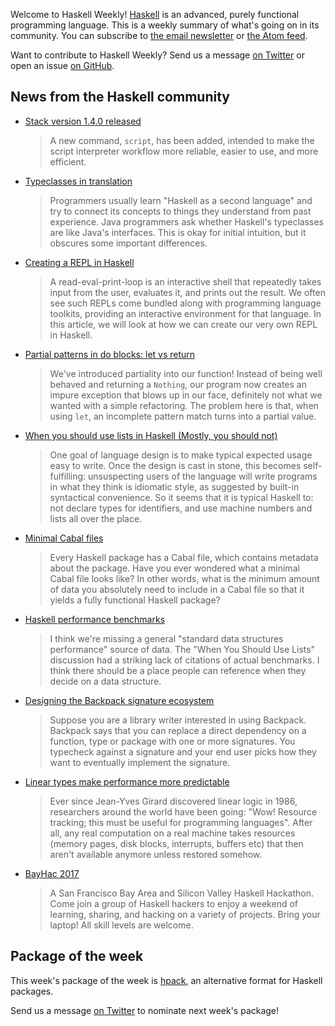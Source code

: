<!-- 2017-03-16 -->

Welcome to Haskell Weekly!
[Haskell](https://haskell-lang.org) is an advanced, purely functional programming language.
This is a weekly summary of what's going on in its community.
You can subscribe to [the email newsletter](https://news.us10.list-manage.com/subscribe?u=49a6a2e17b12be2c5c4dcb232&id=ffbbbbd930)
or [the Atom feed](/haskell-weekly.atom).

Want to contribute to Haskell Weekly?
Send us a message [on Twitter](https://twitter.com/haskellweekly)
or open an issue [on GitHub](https://github.com/haskellweekly/haskellweekly.github.io).

## News from the Haskell community

-   [Stack version 1.4.0 released](https://github.com/commercialhaskell/stack/releases/tag/v1.4.0)

    > A new command, `script`, has been added, intended to make the script interpreter workflow more reliable, easier to use, and more efficient.

-   [Typeclasses in translation](https://joyofhaskell.com/posts/2017-03-15-typeclasses-in-translation.html)

    > Programmers usually learn "Haskell as a second language" and try to connect its concepts to things they understand from past experience. Java programmers ask whether Haskell's typeclasses are like Java's interfaces. This is okay for initial intuition, but it obscures some important differences.

-   [Creating a REPL in Haskell](https://open.bekk.no/creating-a-repl-in-haskell)

    > A read-eval-print-loop is an interactive shell that repeatedly takes input from the user, evaluates it, and prints out the result. We often see such REPLs come bundled along with programming language toolkits, providing an interactive environment for that language. In this article, we will look at how we can create our very own REPL in Haskell.

-   [Partial patterns in do blocks: let vs return](https://www.fpcomplete.com/blog/2017/03/partial-patterns-do-blocks)

    > We've introduced partiality into our function! Instead of being well behaved and returning a `Nothing`, our program now creates an impure exception that blows up in our face, definitely not what we wanted with a simple refactoring. The problem here is that, when using `let`, an incomplete pattern match turns into a partial value.

-   [When you should use lists in Haskell (Mostly, you should not)](http://www.imn.htwk-leipzig.de/~waldmann/etc/untutorial/list-or-not-list/)

    > One goal of language design is to make typical expected usage easy to write. Once the design is cast in stone, this becomes self-fulfilling: unsuspecting users of the language will write programs in what they think is idiomatic style, as suggested by built-in syntactical convenience. So it seems that it is typical Haskell to: not declare types for identifiers, and use machine numbers and lists all over the place.

-   [Minimal Cabal files](https://jpvillaisaza.github.io/2017/03/14/minimal-cabal-files/)

    > Every Haskell package has a Cabal file, which contains metadata about the package. Have you ever wondered what a minimal Cabal file looks like? In other words, what is the minimum amount of data you absolutely need to include in a Cabal file so that it yields a fully functional Haskell package?

-   [Haskell performance benchmarks](https://np.reddit.com/r/haskell/comments/5ym276/haskell_performance_benchmarks/)

    > I think we're missing a general "standard data structures performance" source of data. The "When You Should Use Lists" discussion had a striking lack of citations of actual benchmarks. I think there should be a place people can reference when they decide on a data structure.

-   [Designing the Backpack signature ecosystem](http://blog.ezyang.com/2017/03/designing-the-backpack-signature-ecosystem/)

    > Suppose you are a library writer interested in using Backpack. Backpack says that you can replace a direct dependency on a function, type or package with one or more signatures. You typecheck against a signature and your end user picks how they want to eventually implement the signature.

-   [Linear types make performance more predictable](http://blog.tweag.io/posts/2017-03-13-linear-types.html)

    > Ever since Jean-Yves Girard discovered linear logic in 1986, researchers around the world have been going: "Wow! Resource tracking; this must be useful for programming languages". After all, any real computation on a real machine takes resources (memory pages, disk blocks, interrupts, buffers etc) that then aren't available anymore unless restored somehow.

-   [BayHac 2017](https://wiki.haskell.org/BayHac2017)

    > A San Francisco Bay Area and Silicon Valley Haskell Hackathon. Come join a group of Haskell hackers to enjoy a weekend of learning, sharing, and hacking on a variety of projects. Bring your laptop! All skill levels are welcome.

## Package of the week

This week's package of the week is [hpack](https://hackage.haskell.org/package/hpack),
an alternative format for Haskell packages.

Send us a message [on Twitter](https://twitter.com/haskellweekly) to nominate next week's package!
